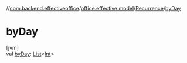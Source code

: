 //[com.backend.effectiveoffice](../../../index.md)/[office.effective.model](../index.md)/[Recurrence](index.md)/[byDay](by-day.md)

# byDay

[jvm]\
val [byDay](by-day.md): [List](https://kotlinlang.org/api/latest/jvm/stdlib/kotlin.collections/-list/index.html)&lt;[Int](https://kotlinlang.org/api/latest/jvm/stdlib/kotlin/-int/index.html)&gt;
